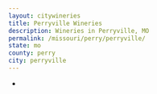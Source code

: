 ```yaml
---
layout: citywineries
title: Perryville Wineries
description: Wineries in Perryville, MO
permalink: /missouri/perry/perryville/
state: mo
county: perry
city: perryville
---
```

-
